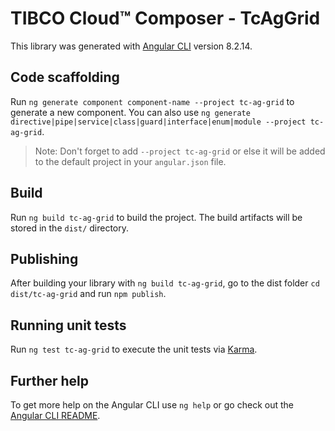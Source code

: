 # TIBCO Cloud™ Composer - TcAgGrid

This library was generated with [Angular CLI](https://github.com/angular/angular-cli) version 8.2.14.

## Code scaffolding

Run `ng generate component component-name --project tc-ag-grid` to generate a new component. You can also use `ng generate directive|pipe|service|class|guard|interface|enum|module --project tc-ag-grid`.
> Note: Don't forget to add `--project tc-ag-grid` or else it will be added to the default project in your `angular.json` file. 

## Build

Run `ng build tc-ag-grid` to build the project. The build artifacts will be stored in the `dist/` directory.

## Publishing

After building your library with `ng build tc-ag-grid`, go to the dist folder `cd dist/tc-ag-grid` and run `npm publish`.

## Running unit tests

Run `ng test tc-ag-grid` to execute the unit tests via [Karma](https://karma-runner.github.io).

## Further help

To get more help on the Angular CLI use `ng help` or go check out the [Angular CLI README](https://github.com/angular/angular-cli/blob/master/README.md).
